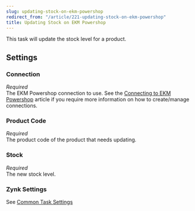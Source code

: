 ```yaml
---
slug: updating-stock-on-ekm-powershop
redirect_from: "/article/221-updating-stock-on-ekm-powershop"
title: Updating Stock on EKM Powershop
---
```

This task will update the stock level for a product.

## Settings
### Connection
_Required_  
The EKM Powershop connection to use.  See the [Connecting to EKM Powershop](connecting-to-ekm-powershop) article if you require more information on how to create/manage connections.

### Product Code
_Required_  
The product code of the product that needs updating.

### Stock
_Required_  
The new stock level.

### Zynk Settings
See [Common Task Settings](common-task-settings)